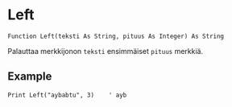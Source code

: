 <!--text-->
Left
====

```eppabasic
Function Left(teksti As String, pituus As Integer) As String
```

Palauttaa merkkijonon `teksti` ensimmäiset `pituus` merkkiä.

Example
---------
```eppabasic
Print Left("aybabtu", 3)    ' ayb
```

